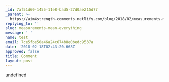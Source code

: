 ```yaml
---
_id: 7af51d60-1455-11e8-bad5-27d0ae215d77
_parent: >-
  https://aim4strength-comments.netlify.com/blog/2018/02/measurements-mean-everything/
replying_to: ''
slug: measurements-mean-everything
message: ' '
name: test
email: 7ce5fbe50a46a24c674b8e0bedc9537a
date: '2018-02-18T02:43:20.668Z'
approved: false
title: Comment
layout: post
---
```

undefined
